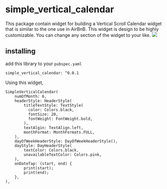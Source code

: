 # simple_vertical_calendar

This package contain widget for building a Vertical Scroll Calendar widget that is similar to the one use in AirBnB.
This widget is design to be highly customizable. You can change any section of the widget to your like.
![](https://user-images.githubusercontent.com/13494582/105748644-c4aea100-5f85-11eb-825e-c4dda831d79a.jpg)

## installing

add this library to your `pubspec.yaml`
```
simple_vertical_calendar: ^0.0.1
```

Using this widget,
```
SimpleVerticalCalendar(
    numOfMonth: 6,
    headerStyle: HeaderStyle(
        titleTextStyle: TextStyle(
          color: Colors.black,
          fontSize: 20,
          fontWeight: FontWeight.bold,
        ),
        textAlgin: TextAlign.left,
        monthFormat: MonthFormats.FULL,
    ),
    dayOfWeekHeaderStyle: DayOfWeekHeaderStyle(),
    dayStyle: DayHeaderStyle(
        textColor: Colors.black,
        unavailableTextColor: Colors.pink,
    ),
    onDateTap: (start, end) {
        print(start);
        print(end);
    },
),

```
